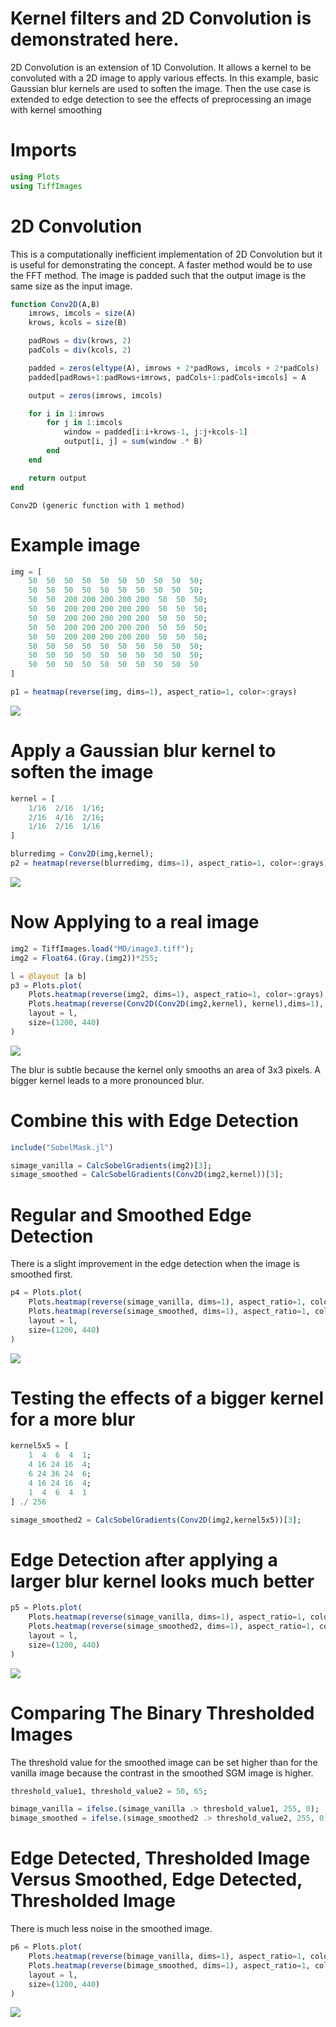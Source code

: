 # Kernel filters and 2D Convolution is demonstrated here.
2D Convolution is an extension of 1D Convolution. It allows a kernel to be convoluted with a 2D image to apply various effects.
In this example, basic Gaussian blur kernels are used to soften the image.
Then the use case is extended to edge detection to see the effects of preprocessing an image with kernel smoothing

# Imports

````julia
using Plots
using TiffImages
````

# 2D Convolution
This is a computationally inefficient implementation of 2D Convolution but it is useful for demonstrating the concept.
A faster method would be to use the FFT method.
The image is padded such that the output image is the same size as the input image.

````julia
function Conv2D(A,B)
    imrows, imcols = size(A)
    krows, kcols = size(B)

    padRows = div(krows, 2)
    padCols = div(kcols, 2)

    padded = zeros(eltype(A), imrows + 2*padRows, imcols + 2*padCols)
    padded[padRows+1:padRows+imrows, padCols+1:padCols+imcols] = A

    output = zeros(imrows, imcols)

    for i in 1:imrows
        for j in 1:imcols
            window = padded[i:i+krows-1, j:j+kcols-1]
            output[i, j] = sum(window .* B)
        end
    end

    return output
end
````

````
Conv2D (generic function with 1 method)
````

# Example image

````julia
img = [
    50  50  50  50  50  50  50  50  50  50;
    50  50  50  50  50  50  50  50  50  50;
    50  50  200 200 200 200 200  50  50  50;
    50  50  200 200 200 200 200  50  50  50;
    50  50  200 200 200 200 200  50  50  50;
    50  50  200 200 200 200 200  50  50  50;
    50  50  200 200 200 200 200  50  50  50;
    50  50  50  50  50  50  50  50  50  50;
    50  50  50  50  50  50  50  50  50  50;
    50  50  50  50  50  50  50  50  50  50
]

p1 = heatmap(reverse(img, dims=1), aspect_ratio=1, color=:grays)
````
![](KernelFilters-7.svg)

# Apply a Gaussian blur kernel to soften the image

````julia
kernel = [
    1/16  2/16  1/16;
    2/16  4/16  2/16;
    1/16  2/16  1/16
]

blurredimg = Conv2D(img,kernel);
p2 = heatmap(reverse(blurredimg, dims=1), aspect_ratio=1, color=:grays)
````
![](KernelFilters-9.svg)

# Now Applying to a real image

````julia
img2 = TiffImages.load("MD/image3.tiff");
img2 = Float64.(Gray.(img2))*255;

l = @layout [a b]
p3 = Plots.plot(
    Plots.heatmap(reverse(img2, dims=1), aspect_ratio=1, color=:grays),
    Plots.heatmap(reverse(Conv2D(Conv2D(img2,kernel), kernel),dims=1), aspect_ratio=1, color=:grays),
    layout = l,
    size=(1200, 440)
)
````
![](KernelFilters-11.svg)

The blur is subtle because the kernel only smooths an area of 3x3 pixels. A bigger kernel leads to a more pronounced blur.

# Combine this with Edge Detection

````julia
include("SobelMask.jl")

simage_vanilla = CalcSobelGradients(img2)[3];
simage_smoothed = CalcSobelGradients(Conv2D(img2,kernel))[3];
````

# Regular and Smoothed Edge Detection
There is a slight improvement in the edge detection when the image is smoothed first.

````julia
p4 = Plots.plot(
    Plots.heatmap(reverse(simage_vanilla, dims=1), aspect_ratio=1, color=:grays),
    Plots.heatmap(reverse(simage_smoothed, dims=1), aspect_ratio=1, color=:grays),
    layout = l,
    size=(1200, 440)
)
````
![](KernelFilters-16.svg)

# Testing the effects of a bigger kernel for a more blur

````julia
kernel5x5 = [
    1  4  6  4  1;
    4 16 24 16  4;
    6 24 36 24  6;
    4 16 24 16  4;
    1  4  6  4  1
] ./ 256

simage_smoothed2 = CalcSobelGradients(Conv2D(img2,kernel5x5))[3];
````

# Edge Detection after applying a larger blur kernel looks much better

````julia
p5 = Plots.plot(
    Plots.heatmap(reverse(simage_vanilla, dims=1), aspect_ratio=1, color=:grays),
    Plots.heatmap(reverse(simage_smoothed2, dims=1), aspect_ratio=1, color=:grays),
    layout = l,
    size=(1200, 440)
)
````
![](KernelFilters-20.svg)

# Comparing The Binary Thresholded Images
The threshold value for the smoothed image can be set higher than for the vanilla image because the contrast in the smoothed SGM image is higher.

````julia
threshold_value1, threshold_value2 = 50, 65;

bimage_vanilla = ifelse.(simage_vanilla .> threshold_value1, 255, 0);
bimage_smoothed = ifelse.(simage_smoothed2 .> threshold_value2, 255, 0);
````

# Edge Detected, Thresholded Image Versus Smoothed, Edge Detected, Thresholded Image
There is much less noise in the smoothed image.

````julia
p6 = Plots.plot(
    Plots.heatmap(reverse(bimage_vanilla, dims=1), aspect_ratio=1, color=:grays),
    Plots.heatmap(reverse(bimage_smoothed, dims=1), aspect_ratio=1, color=:grays),
    layout = l,
    size=(1200, 440)
)
````
![](KernelFilters-24.svg)

